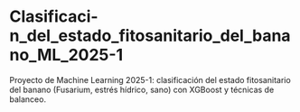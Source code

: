 # Clasificaci-n_del_estado_fitosanitario_del_banano_ML_2025-1
Proyecto de Machine Learning 2025-1: clasificación del estado fitosanitario del banano (Fusarium, estrés hídrico, sano) con XGBoost y técnicas de balanceo.
